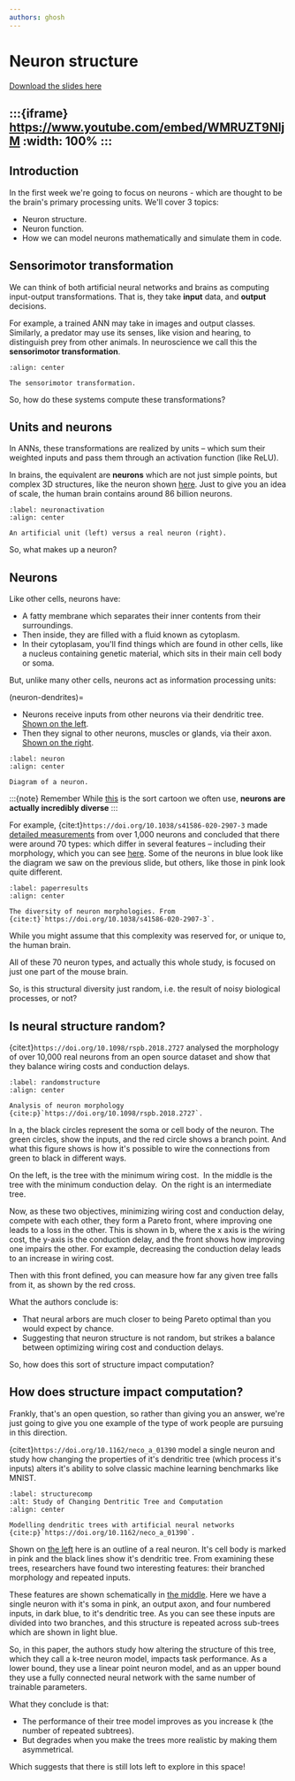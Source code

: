 ```yaml
---
authors: ghosh
---
```


# Neuron structure

[Download the slides here](slides/W1-V0-structure.pptx)

:::{iframe} https://www.youtube.com/embed/WMRUZT9NljM
:width: 100%
:::
---

## Introduction

In the first week we're going to focus on neurons - which are thought to be the brain's primary processing units. We'll cover 3 topics:

* Neuron structure.
* Neuron function.
* How we can model neurons mathematically and simulate them in code.

## Sensorimotor transformation

We can think of both artificial neural networks and brains as computing input-output transformations. That is, they take **input** data, and **output** decisions.

For example, a trained ANN may take in images and output classes. Similarly, a predator may use its senses, like vision and hearing, to distinguish prey from other animals. In neuroscience we call this the **sensorimotor transformation**.

```{figure} figures/sensorimotor.png
:align: center

The sensorimotor transformation.
```

So, how do these systems compute these transformations?

## Units and neurons

In ANNs, these transformations are realized by units – which sum their weighted inputs and pass them through an activation function (like ReLU). 

In brains, the equivalent are **neurons** which are not just simple points, but complex 3D structures, like the neuron shown [here](#neuronactivation). Just to give you an idea of scale, the human brain contains around 86 billion neurons. 

```{figure} figures/activationvsneuron.png
:label: neuronactivation
:align: center

An artificial unit (left) versus a real neuron (right).
```

So, what makes up a neuron? 

## Neurons

Like other cells, neurons have:

* A fatty membrane which separates their inner contents from their surroundings.
* Then inside, they are filled with a fluid known as cytoplasm.
* In their cytoplasam, you'll find things which are found in other cells, like a nucleus containing genetic material, which sits in their main cell body or soma.

But, unlike many other cells, neurons act as information processing units:

(neuron-dendrites)=
* Neurons receive inputs from other neurons via their dendritic tree. [Shown on the left](#neuron). 
* Then they signal to other neurons, muscles or glands, via their axon. [Shown on the right](#neuron). 

```{figure} figures/neurondiagram.png
:label: neuron
:align: center

Diagram of a neuron.
```
:::{note} Remember
While [this](#neuron) is the sort cartoon we often use, **neurons are actually incredibly diverse**
:::

For example, {cite:t}`https://doi.org/10.1038/s41586-020-2907-3` made [detailed measurements](#paperresults) from over 1,000 neurons and concluded that there were around 70 types: which differ in several features – including their morphology, which you can see [here](#paperresults). Some of the neurons in blue look like the diagram we saw on the previous slide, but others, like those in pink look quite different. 

```{figure} figures/neurondiversity.png
:label: paperresults
:align: center

The diversity of neuron morphologies. From {cite:t}`https://doi.org/10.1038/s41586-020-2907-3`.
```

While you might assume that this complexity was reserved for, or unique to, the human brain.

All of these 70 neuron types, and actually this whole study, is focused on just one part of the mouse brain.  

So, is this structural diversity just random, i.e. the result of noisy biological processes, or not?

## Is neural structure random?

{cite:t}`https://doi.org/10.1098/rspb.2018.2727` analysed the morphology of over 10,000 real neurons from an open source dataset and show that they balance wiring costs and conduction delays.

```{figure} figures/morphology.png
:label: randomstructure
:align: center

Analysis of neuron morphology {cite:p}`https://doi.org/10.1098/rspb.2018.2727`.
```

In [](#randomstructure)a, the black circles represent the soma or cell body of the neuron. The green circles, show the inputs, and the red circle shows a branch point. And what this figure shows is how it's possible to wire the connections from green to black in different ways. 

On the left, is the tree with the minimum wiring cost. 
In the middle is the tree with the minimum conduction delay. 
On the right is an intermediate tree. 

Now, as these two objectives, minimizing wiring cost and conduction delay, compete with each other, they form a Pareto front, where improving one leads to a loss in the other. This is shown in [](#randomstructure)b, where the x axis is the wiring cost, the y-axis is the conduction delay, and the front shows how improving one impairs the other. For example, decreasing the conduction delay leads to an increase in wiring cost. 

Then with this front defined, you can measure how far any given tree falls from it, as shown by the red cross.  

What the authors conclude is:
* That neural arbors are much closer to being Pareto optimal than you would expect by chance. 
* Suggesting that neuron structure is not random, but strikes a balance between optimizing wiring cost and conduction delays. 

So, how does this sort of structure impact computation? 

## How does structure impact computation?

Frankly, that's an open question, so rather than giving you an answer, we're just going to give you one example of the type of work people are pursuing in this direction. 

{cite:t}`https://doi.org/10.1162/neco_a_01390` model a single neuron and study how changing the properties of it's dendritic tree (which process it's inputs) alters it's ability to solve classic machine learning benchmarks like MNIST. 

```{figure} figures/dendcomp.png
:label: structurecomp
:alt: Study of Changing Dentritic Tree and Computation
:align: center

Modelling dendritic trees with artificial neural networks {cite:p}`https://doi.org/10.1162/neco_a_01390`.
```

Shown on [the left](#structurecomp) here is an outline of a real neuron. It's cell body is marked in pink and the black lines show it's dendritic tree. From examining these trees, researchers have found two interesting features: their branched morphology and repeated inputs.  

These features are shown schematically in [the middle](#structurecomp). Here we have a single neuron with it's soma in pink, an output axon, and four numbered inputs, in dark blue, to it's dendritic tree. As you can see these inputs are divided into two branches, and this structure is repeated across sub-trees which are shown in light blue. 

So, in this paper, the authors study how altering the structure of this tree, which they call a k-tree neuron model, impacts task performance. As a lower bound, they use a linear point neuron model, and as an upper bound they use a fully connected neural network with the same number of trainable parameters. 

What they conclude is that:
* The performance of their tree model improves as you increase k (the number of repeated subtrees).
* But degrades when you make the trees more realistic by making them asymmetrical. 

Which suggests that there is still lots left to explore in this space!
